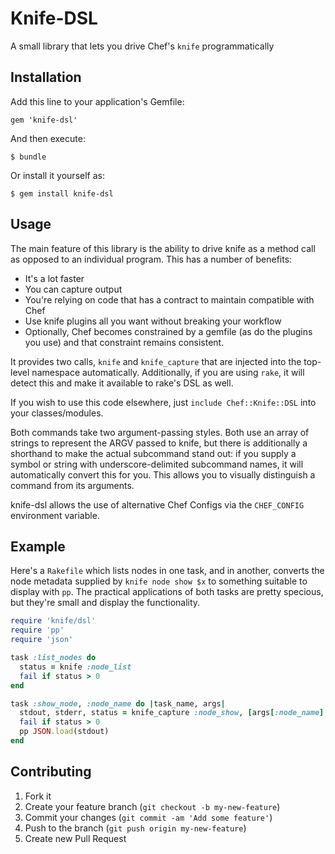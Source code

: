 # Knife-DSL

A small library that lets you drive Chef's `knife` programmatically

## Installation

Add this line to your application's Gemfile:

    gem 'knife-dsl'

And then execute:

    $ bundle

Or install it yourself as:

    $ gem install knife-dsl

## Usage

The main feature of this library is the ability to drive knife as a method call
as opposed to an individual program. This has a number of benefits:

* It's a lot faster
* You can capture output
* You're relying on code that has a contract to maintain compatible with Chef
* Use knife plugins all you want without breaking your workflow
* Optionally, Chef becomes constrained by a gemfile (as do the plugins you use)
  and that constraint remains consistent.

It provides two calls, `knife` and `knife_capture` that are injected into the
top-level namespace automatically. Additionally, if you are using `rake`, it
will detect this and make it available to rake's DSL as well.

If you wish to use this code elsewhere, just `include Chef::Knife::DSL` into
your classes/modules.

Both commands take two argument-passing styles. Both use an array of strings to
represent the ARGV passed to knife, but there is additionally a shorthand to
make the actual subcommand stand out: if you supply a symbol or string with
underscore-delimited subcommand names, it will automatically convert this for
you. This allows you to visually distinguish a command from its arguments.

knife-dsl allows the use of alternative Chef Configs via the `CHEF_CONFIG`
environment variable.

## Example

Here's a `Rakefile` which lists nodes in one task, and in another, converts the
node metadata supplied by `knife node show $x` to something suitable to display
with `pp`. The practical applications of both tasks are pretty specious, but
they're small and display the functionality.

```ruby
require 'knife/dsl'
require 'pp'
require 'json'

task :list_nodes do
  status = knife :node_list
  fail if status > 0
end

task :show_node, :node_name do |task_name, args|
  stdout, stderr, status = knife_capture :node_show, [args[:node_name], '-F', 'j']
  fail if status > 0
  pp JSON.load(stdout)
end
```

## Contributing

1. Fork it
2. Create your feature branch (`git checkout -b my-new-feature`)
3. Commit your changes (`git commit -am 'Add some feature'`)
4. Push to the branch (`git push origin my-new-feature`)
5. Create new Pull Request
